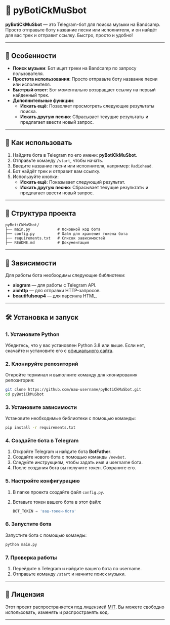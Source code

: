 # 🎵 pyBotiCkMuSbot

**pyBotiCkMuSbot** — это Telegram-бот для поиска музыки на Bandcamp. Просто отправьте боту название песни или исполнителя, и он найдёт для вас трек и отправит ссылку. Быстро, просто и удобно!

---

## 🚀 Особенности

- **Поиск музыки**: Бот ищет треки на Bandcamp по запросу пользователя.
- **Простота использования**: Просто отправьте боту название песни или исполнителя.
- **Быстрый ответ**: Бот моментально возвращает ссылку на первый найденный трек.
- **Дополнительные функции**:
  - **Искать ещё**: Позволяет просмотреть следующие результаты поиска.
  - **Искать другую песню**: Сбрасывает текущие результаты и предлагает ввести новый запрос.

---

## 🎯 Как использовать

1. Найдите бота в Telegram по его имени: **pyBotiCkMuSbot**.
2. Отправьте команду `/start`, чтобы начать.
3. Введите название песни или исполнителя, например: `Radiohead`.
4. Бот найдёт трек и отправит вам ссылку.
5. Используйте кнопки:
   - **Искать ещё**: Показывает следующий результат.
   - **Искать другую песню**: Сбрасывает текущие результаты и предлагает ввести новый запрос.

---

## 📂 Структура проекта

```
pyBotiCkMuSbot/
├── main.py            # Основной код бота
├── config.py          # Файл для хранения токена бота
├── requirements.txt   # Список зависимостей
├── README.md          # Документация
```

---

## 📝 Зависимости

Для работы бота необходимы следующие библиотеки:

- **aiogram** — для работы с Telegram API.
- **aiohttp** — для отправки HTTP-запросов.
- **beautifulsoup4** — для парсинга HTML.

---

## 🛠️ Установка и запуск

### 1. Установите Python
Убедитесь, что у вас установлен Python 3.8 или выше. Если нет, скачайте и установите его с [официального сайта](https://www.python.org/downloads/).

### 2. Клонируйте репозиторий
Откройте терминал и выполните команду для клонирования репозитория:

```bash
git clone https://github.com/ваш-username/pyBotiCkMuSbot.git
cd pyBotiCkMuSbot
```

### 3. Установите зависимости
Установите необходимые библиотеки с помощью команды:

```bash
pip install -r requirements.txt
```

### 4. Создайте бота в Telegram
1. Откройте Telegram и найдите бота **BotFather**.
2. Создайте нового бота с помощью команды `/newbot`.
3. Следуйте инструкциям, чтобы задать имя и username бота.
4. После создания бота вы получите токен. Сохраните его.

### 5. Настройте конфигурацию
1. В папке проекта создайте файл `config.py`.
2. Вставьте токен вашего бота в этот файл:

   ```python
   BOT_TOKEN = 'ваш-токен-бота'
   ```

### 6. Запустите бота
Запустите бота с помощью команды:

```bash
python main.py
```

### 7. Проверка работы
1. Перейдите в Telegram и найдите вашего бота по username.
2. Отправьте команду `/start` и начните поиск музыки.

---

## 📄 Лицензия

Этот проект распространяется под лицензией [MIT](LICENSE). Вы можете свободно использовать, изменять и распространять код.

---
